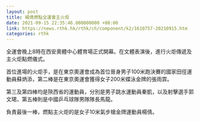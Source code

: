 ```yaml
---
layout: post
title: 楊倩燃點全運會主火炬
date: 2021-09-15 22:35:46.000000000 +08:00
link: https://news.rthk.hk/rthk/ch/component/k2/1610757-20210915.htm
categories: rthk
---
```


全運會晚上8時在西安奧體中心體育場正式開幕。在文體表演後，進行火炬傳遞及主火炬點燃儀式。

首位進場的火炬手，是在東京奧運會成為首位晉身男子100米跑決賽的國家田徑運動員蘇炳添，第二棒是在東京奧運會獲得女子200米蝶泳金牌的張雨霏。

第三及第四棒均是陝西省的運動員，分別是男子跳水運動員秦凱，以及射擊選手郭文珺，第五棒則是中國乒乓球隊男隊隊長馬龍。

負責最後一棒，燃點主火炬的是女子10米氣步槍金牌運動員楊倩。
